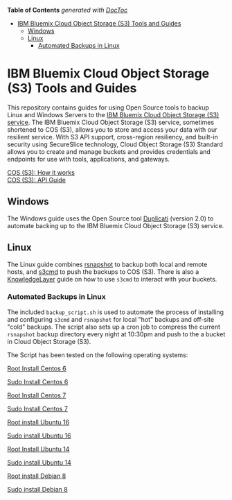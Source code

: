 <!-- START doctoc generated TOC please keep comment here to allow auto update -->
<!-- DON'T EDIT THIS SECTION, INSTEAD RE-RUN doctoc TO UPDATE -->
**Table of Contents**  *generated with [DocToc](https://github.com/thlorenz/doctoc)*

- [IBM Bluemix Cloud Object Storage (S3) Tools and Guides](#ibm-bluemix-cloud-object-storage-s3-tools-and-guides)
  - [Windows](#windows)
  - [Linux](#linux)
    - [Automated Backups in Linux](#automated-backups-in-linux)

<!-- END doctoc generated TOC please keep comment here to allow auto update -->

# IBM Bluemix Cloud Object Storage (S3) Tools and Guides

This repository contains guides for using Open Source tools to backup Linux and Windows Servers to the [IBM Bluemix Cloud Object Storage (S3) service](http://www.softlayer.com/object-storage). The IBM Bluemix Cloud Object Storage (S3) service, sometimes shortened to COS (S3), allows you to store and access your data with our resilient service. With S3 API support, cross-region resiliency, and built-in security using SecureSlice technology, Cloud Object Storage (S3) Standard  allows you to create and manage buckets and provides credentials and endpoints for use with tools, applications, and gateways.

[COS (S3): How it works](https://www.ibm.com/cloud-computing/products/storage/object-storage/how-it-works/)  
[COS (S3): API Guide](https://ibm-public-cos.github.io/crs-docs/)

## Windows
The Windows guide uses the Open Source tool [Duplicati](https://www.duplicati.com/) (version 2.0) to automate backing up to the IBM Bluemix Cloud Object Storage (S3) service. 

## Linux 
The Linux guide combines [rsnapshot](http://rsnapshot.org/) to backup both local and remote hosts, and [s3cmd](http://s3tools.org) to push the backups to COS (S3). There is also a [KnowledgeLayer](#) guide on how to use `s3cmd` to interact with your buckets.  

### Automated Backups in Linux 
The included `backup_script.sh` is used to automate the process of installing and configuring `s3cmd` and `rsnapshot` for local "hot" backups and off-site "cold" backups. The script also sets up a cron job to compress the current `rsnapshot` backup directory every night at 10:30pm and push to the a bucket in Cloud Object Storage (S3).

The Script has been tested on the following operating systems:

[Root Install Centos 6](https://asciinema.org/a/ahouyhtvv8tl1z22n7tv8e1tt)

[Sudo Install Centos 6](https://asciinema.org/a/as8hp9xxfnm01lyyfmacvefmh)

[Root Install Centos 7](https://asciinema.org/a/db5pz5am879lnuxes7at6a5v4)

[Sudo Install Centos 7](https://asciinema.org/a/556jfpytp2tt88ysudjxrl4d0)

[Root install Ubuntu 16](https://asciinema.org/a/315kcpilvvtyywb2lv8jc2j0g)

[Sudo install Ubuntu 16](https://asciinema.org/a/5e5r504r64wp8y1l55zocj0wy)

[Root Install Ubuntu 14](https://asciinema.org/a/7wwatcrx2ddyiuacs9uy5pu3l)

[Sudo install Ubuntu 14](https://asciinema.org/a/2wm1y5oyz2w90raxt40pgy7sl)

[Root install Debian 8](https://asciinema.org/a/1i7bmftmz5028i0e7djncqwgy)

[Sudo install Debian 8](https://asciinema.org/a/e9l3x4cjxsxkk40su4nt78h6n)
